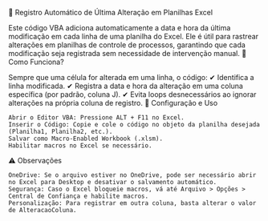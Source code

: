 📌 Registro Automático de Última Alteração em Planilhas Excel

Este código VBA adiciona automaticamente a data e hora da última modificação em cada linha de uma planilha do Excel. Ele é útil para rastrear alterações em planilhas de controle de processos, garantindo que cada modificação seja registrada sem necessidade de intervenção manual.
🚀 Como Funciona?

Sempre que uma célula for alterada em uma linha, o código:
✔ Identifica a linha modificada.
✔ Registra a data e hora da alteração em uma coluna específica (por padrão, coluna J).
✔ Evita loops desnecessários ao ignorar alterações na própria coluna de registro.
🔧 Configuração e Uso

    Abrir o Editor VBA: Pressione ALT + F11 no Excel.
    Inserir o Código: Copie e cole o código no objeto da planilha desejada (Planilha1, Planilha2, etc.).
    Salvar como Macro-Enabled Workbook (.xlsm).
    Habilitar macros no Excel se necessário.

⚠ Observações

    OneDrive: Se o arquivo estiver no OneDrive, pode ser necessário abrir no Excel para Desktop e desativar o salvamento automático.
    Segurança: Caso o Excel bloqueie macros, vá até Arquivo > Opções > Central de Confiança e habilite macros.
    Personalização: Para registrar em outra coluna, basta alterar o valor de AlteracaoColuna.
